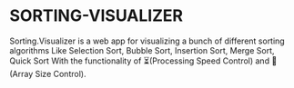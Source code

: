 # SORTING-VISUALIZER

Sorting.Visualizer is a web app for visualizing a bunch of different sorting algorithms Like Selection Sort,
Bubble Sort,
Insertion Sort,
Merge Sort,
Quick Sort
With the functionality of ⏳(Processing Speed Control) and 📏(Array Size Control).
